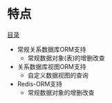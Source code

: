 特点
===

[目录](doc/index.md)

- 常规关系数据库ORM支持
	- 常规数据对象(表)的增删改查
- 关系数据库视图ORM支持
	- 自定义数据视图的查询
- Redis-ORM支持
	- 常规数据对象的增删改查 
